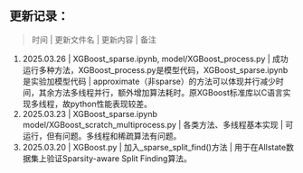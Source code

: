 ## 更新记录：
>  时间 | 更新文件名 | 更新内容 | 备注
1. 2025.03.26 | XGBoost_sparse.ipynb, model/XGBoost_process.py | 成功运行多种方法，XGBoost_process.py是模型代码，XGBoost_sparse.ipynb是实验加模型代码 | approximate（非sparse）的方法可以体现并行减少时间，其余方法多线程并行，额外增加算法耗时。原XGBoost标准库以C语言实现多线程，故python性能表现较差。
2. 2025.03.23 | XGBoost_sparse.ipynb model/XGBoost_scratch_multiprocess.py | 各类方法、多线程基本实现 | 可运行，但有问题。多线程和稀疏算法有问题。
3. 2025.03.20 | XGBoost.py | 加入_sparse_split_find()方法 | 用于在Allstate数据集上验证Sparsity-aware Split Finding算法。
